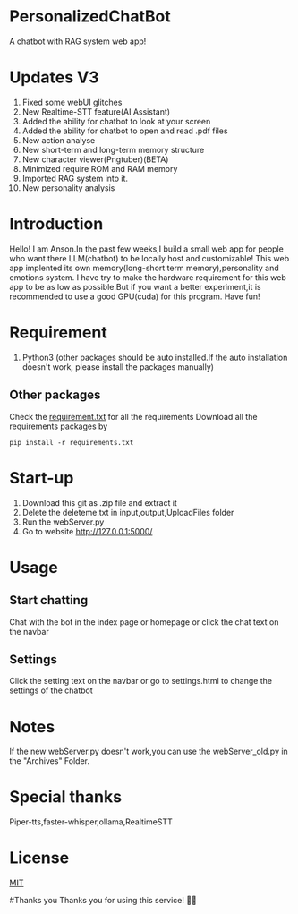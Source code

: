 # PersonalizedChatBot
A chatbot with RAG system web app!

# Updates V3
1. Fixed some webUI glitches
2. New Realtime-STT feature(AI Assistant)
3. Added the ability for chatbot to look at your screen
4. Added the ability for chatbot to open and read .pdf files
5. New action analyse
6. New short-term and long-term memory structure
7. New character viewer(Pngtuber)(BETA)
8. Minimized require ROM and RAM memory
9. Imported RAG system into it.
10. New personality analysis

# Introduction

Hello! I am Anson.In the past few weeks,I build a small web app for people who want there LLM(chatbot) to be locally host and customizable!
This web app implented its own memory(long-short term memory),personality and emotions system.
I have try to make the hardware requirement for this web app to be as low as possible.But if you want a better experiment,it is recommended to use a good GPU(cuda) for this program.
Have fun!

# Requirement

1. Python3 (other packages should be auto installed.If the auto installation doesn't work, please install the packages manually)

## Other packages

Check the [requirement.txt](linkhere) for all the requirements
Download all the requirements packages by 
```
pip install -r requirements.txt
```
# Start-up

1. Download this git as .zip file and extract it
2. Delete the deleteme.txt in input,output,UploadFiles folder
3. Run the webServer.py
4. Go to website http://127.0.0.1:5000/

# Usage

## Start chatting
Chat with the bot in the index page or homepage or click the chat text on the navbar

## Settings
Click the setting text on the navbar or go to settings.html to change the settings of the chatbot

# Notes
If the new webServer.py doesn't work,you can use the webServer_old.py in the "Archives" Folder.

# Special thanks
Piper-tts,faster-whisper,ollama,RealtimeSTT

# License

[MIT](https://github.com/sunshinghin/PersonalizedChatBot/blob/main/LICENSE)

#Thanks you
Thanks you for using this service! 🥰💖
